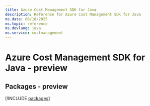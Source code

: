 ```yaml
---
title: Azure Cost Management SDK for Java
description: Reference for Azure Cost Management SDK for Java
ms.date: 08/18/2025
ms.topic: reference
ms.devlang: java
ms.service: costmanagement
---
```

# Azure Cost Management SDK for Java - preview
## Packages - preview
[!INCLUDE [packages](cost-management-index.md)]